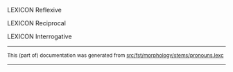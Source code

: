 

LEXICON Reflexive 

LEXICON Reciprocal 

LEXICON Interrogative 

* * *

<small>This (part of) documentation was generated from [src/fst/morphology/stems/pronouns.lexc](https://github.com/giellalt/lang-swe/blob/main/src/fst/morphology/stems/pronouns.lexc)</small>

---

